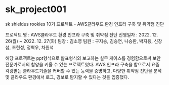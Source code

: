 # sk_project001
sk shieldus rookies 10기 프로젝트 - AWS클라우드 환경 인프라 구축 및 취약점 진단 

프로젝트 명 : AWS클라우드 환경 인프라 구축 및 취약점 진단
진행일자 : 2022. 12. 26(월) ~ 2022. 12. 27(화)
팀장 : 김소영
팀원 : 구지승, 김승연, 나승환, 박지용, 신창섭, 조현성, 정혁우, 차원석

해당 프로젝트는 ppt형식으로 밢표형식의 보고하는 실무 케이스를 경험함으로써 보안전문가로서의 함양을 키울 수 있는 프로젝트였다.
AWS 인프라 구축을 함으로서 요즘 각광받는 클라우드기술을 커버할 수 있는 능력을 증명하고,
다양한 취약점 진단을 분석 및 클라우드 환경에서 로그, 경보로 탐지할 수 있다는 것을 입증했다.
